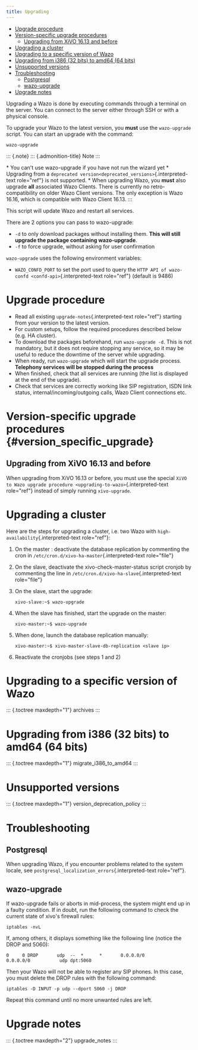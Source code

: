 ```yaml
---
title: Upgrading
---
```


-   [Upgrade procedure](#upgrade-procedure)
-   [Version-specific upgrade procedures](#version_specific_upgrade)
    -   [Upgrading from XiVO 16.13 and
        before](#upgrading-from-xivo-16.13-and-before)
-   [Upgrading a cluster](#upgrading-a-cluster)
-   [Upgrading to a specific version of
    Wazo](#upgrading-to-a-specific-version-of-wazo)
-   [Upgrading from i386 (32 bits) to amd64 (64
    bits)](#upgrading-from-i386-32-bits-to-amd64-64-bits)
-   [Unsupported versions](#unsupported-versions)
-   [Troubleshooting](#troubleshooting)
    -   [Postgresql](#postgresql)
    -   [wazo-upgrade](#wazo-upgrade)
-   [Upgrade notes](#upgrade-notes)

Upgrading a Wazo is done by executing commands through a terminal on the
server. You can connect to the server either through SSH or with a
physical console.

To upgrade your Wazo to the latest version, you **must** use the
`wazo-upgrade` script. You can start an upgrade with the command:

    wazo-upgrade

::: {.note}
::: {.admonition-title}
Note
:::

\* You can\'t use wazo-upgrade if you have not run the wizard yet \*
Upgrading from a
`deprecated version<deprecated_versions>`{.interpreted-text role="ref"}
is not supported. \* When upgrading Wazo, you **must** also upgrade
**all** associated Wazo Clients. There is currently no
retro-compatibility on older Wazo Client versions. The only exception is
Wazo 16.16, which is compatible with Wazo Client 16.13.
:::

This script will update Wazo and restart all services.

There are 2 options you can pass to wazo-upgrade:

-   `-d` to only download packages without installing them. **This will
    still upgrade the package containing wazo-upgrade**.
-   `-f` to force upgrade, without asking for user confirmation

`wazo-upgrade` uses the following environment variables:

-   `WAZO_CONFD_PORT` to set the port used to query the
    `HTTP API of wazo-confd <confd-api>`{.interpreted-text role="ref"}
    (default is 9486)

Upgrade procedure
=================

-   Read all existing `upgrade-notes`{.interpreted-text role="ref"}
    starting from your version to the latest version.
-   For custom setups, follow the required procedures described below
    (e.g. HA cluster).
-   To download the packages beforehand, run `wazo-upgrade -d`. This is
    not mandatory, but it does not require stopping any service, so it
    may be useful to reduce the downtime of the server while upgrading.
-   When ready, run `wazo-upgrade` which will start the upgrade process.
    **Telephony services will be stopped during the process**
-   When finished, check that all services are running (the list is
    displayed at the end of the upgrade).
-   Check that services are correctly working like SIP registration,
    ISDN link status, internal/incoming/outgoing calls, Wazo Client
    connections etc.

Version-specific upgrade procedures {#version_specific_upgrade}
===================================

Upgrading from XiVO 16.13 and before
------------------------------------

When upgrading from XiVO 16.13 or before, you must use the special
`XiVO to Wazo upgrade
procedure <upgrading-to-wazo>`{.interpreted-text role="ref"} instead of
simply running `xivo-upgrade`.

Upgrading a cluster
===================

Here are the steps for upgrading a cluster, i.e. two Wazo with
`high-availability`{.interpreted-text role="ref"}:

1.  On the master : deactivate the database replication by commenting
    the cron in `/etc/cron.d/xivo-ha-master`{.interpreted-text
    role="file"}
2.  On the slave, deactivate the xivo-check-master-status script cronjob
    by commenting the line in
    `/etc/cron.d/xivo-ha-slave`{.interpreted-text role="file"}
3.  On the slave, start the upgrade:

        xivo-slave:~$ wazo-upgrade

4.  When the slave has finished, start the upgrade on the master:

        xivo-master:~$ wazo-upgrade

5.  When done, launch the database replication manually:

        xivo-master:~$ xivo-master-slave-db-replication <slave ip>

6.  Reactivate the cronjobs (see steps 1 and 2)

Upgrading to a specific version of Wazo
=======================================

::: {.toctree maxdepth="1"}
archives
:::

Upgrading from i386 (32 bits) to amd64 (64 bits)
================================================

::: {.toctree maxdepth="1"}
migrate\_i386\_to\_amd64
:::

Unsupported versions
====================

::: {.toctree maxdepth="1"}
version\_deprecation\_policy
:::

Troubleshooting
===============

Postgresql
----------

When upgrading Wazo, if you encounter problems related to the system
locale, see `postgresql_localization_errors`{.interpreted-text
role="ref"}.

wazo-upgrade
------------

If wazo-upgrade fails or aborts in mid-process, the system might end up
in a faulty condition. If in doubt, run the following command to check
the current state of xivo\'s firewall rules:

    iptables -nvL

If, among others, it displays something like the following line (notice
the DROP and 5060):

    0     0 DROP       udp  --  *      *       0.0.0.0/0            0.0.0.0/0           udp dpt:5060

Then your Wazo will not be able to register any SIP phones. In this
case, you must delete the DROP rules with the following command:

    iptables -D INPUT -p udp --dport 5060 -j DROP

Repeat this command until no more unwanted rules are left.

Upgrade notes
=============

::: {.toctree maxdepth="2"}
upgrade\_notes
:::
